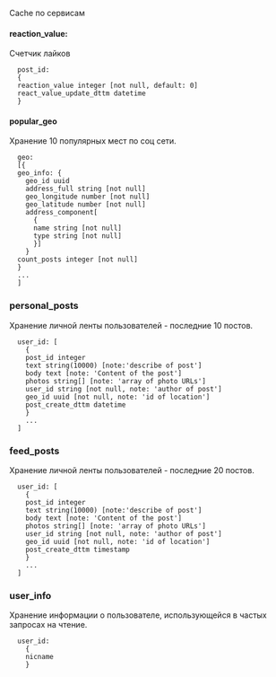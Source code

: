 Cache по сервисам

#### reaction_value: 
Счетчик лайков
```
  post_id:
  {
  reaction_value integer [not null, default: 0]
  react_value_update_dttm datetime
  }
```

#### popular_geo 
Хранение 10 популярных мест по соц сети.
```
  geo:
  [{
  geo_info: {
    geo_id uuid
    address_full string [not null]
    geo_longitude number [not null]
    geo_latitude number [not null]
    address_component[
      {
      name string [not null]
      type string [not null]
      }]
    }
  count_posts integer [not null]
  }
  ...
  ]           
```

### personal_posts 
Хранение личной ленты пользователей - последние 10 постов.
```
  user_id: [
    {
    post_id integer 
    text string(10000) [note:'describe of post']
    body text [note: 'Content of the post']
    photos string[] [note: 'array of photo URLs']
    user_id string [not null, note: 'author of post']
    geo_id uuid [not null, note: 'id of location']
    post_create_dttm datetime
    }
    ...
  ]
```

### feed_posts 
Хранение личной ленты пользователей - последние 20 постов.
```
  user_id: [
    {
    post_id integer 
    text string(10000) [note:'describe of post']
    body text [note: 'Content of the post']
    photos string[] [note: 'array of photo URLs']
    user_id string [not null, note: 'author of post']
    geo_id uuid [not null, note: 'id of location']
    post_create_dttm timestamp
    }
    ...
  ]
```

### user_info
Хранение информации о пользователе, использующейся в частых запросах на чтение.
```
  user_id:
    {
    nicname 
    }

```
